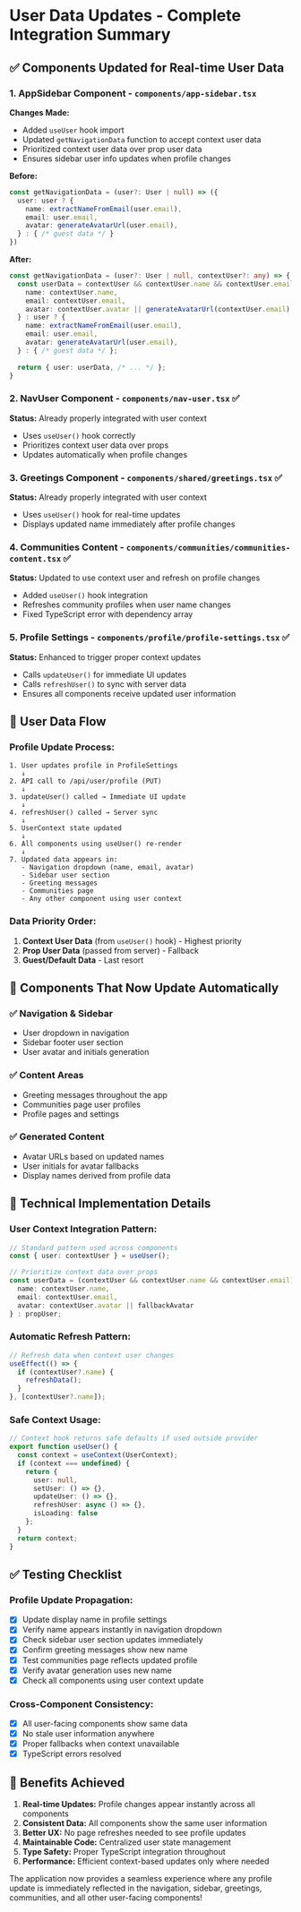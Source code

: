 # User Data Updates - Complete Integration Summary

## ✅ Components Updated for Real-time User Data

### 1. **AppSidebar Component** - `components/app-sidebar.tsx`
**Changes Made:**
- Added `useUser` hook import
- Updated `getNavigationData` function to accept context user data
- Prioritized context user data over prop user data
- Ensures sidebar user info updates when profile changes

**Before:**
```typescript
const getNavigationData = (user?: User | null) => ({
  user: user ? {
    name: extractNameFromEmail(user.email),
    email: user.email,
    avatar: generateAvatarUrl(user.email),
  } : { /* guest data */ }
})
```

**After:**
```typescript
const getNavigationData = (user?: User | null, contextUser?: any) => {
  const userData = contextUser && contextUser.name && contextUser.email ? {
    name: contextUser.name,
    email: contextUser.email,
    avatar: contextUser.avatar || generateAvatarUrl(contextUser.email),
  } : user ? {
    name: extractNameFromEmail(user.email),
    email: user.email,
    avatar: generateAvatarUrl(user.email),
  } : { /* guest data */ };
  
  return { user: userData, /* ... */ };
}
```

### 2. **NavUser Component** - `components/nav-user.tsx` ✅
**Status:** Already properly integrated with user context
- Uses `useUser()` hook correctly
- Prioritizes context user data over props
- Updates automatically when profile changes

### 3. **Greetings Component** - `components/shared/greetings.tsx` ✅
**Status:** Already properly integrated with user context
- Uses `useUser()` hook for real-time updates
- Displays updated name immediately after profile changes

### 4. **Communities Content** - `components/communities/communities-content.tsx` ✅
**Status:** Updated to use context user and refresh on profile changes
- Added `useUser()` hook integration
- Refreshes community profiles when user name changes
- Fixed TypeScript error with dependency array

### 5. **Profile Settings** - `components/profile/profile-settings.tsx` ✅
**Status:** Enhanced to trigger proper context updates
- Calls `updateUser()` for immediate UI updates
- Calls `refreshUser()` to sync with server data
- Ensures all components receive updated user information

## 🔄 User Data Flow

### Profile Update Process:
```
1. User updates profile in ProfileSettings
   ↓
2. API call to /api/user/profile (PUT)
   ↓
3. updateUser() called → Immediate UI update
   ↓
4. refreshUser() called → Server sync
   ↓
5. UserContext state updated
   ↓
6. All components using useUser() re-render
   ↓
7. Updated data appears in:
   - Navigation dropdown (name, email, avatar)
   - Sidebar user section
   - Greeting messages
   - Communities page
   - Any other component using user context
```

### Data Priority Order:
1. **Context User Data** (from `useUser()` hook) - Highest priority
2. **Prop User Data** (passed from server) - Fallback
3. **Guest/Default Data** - Last resort

## 🎯 Components That Now Update Automatically

### ✅ **Navigation & Sidebar**
- User dropdown in navigation
- Sidebar footer user section
- User avatar and initials generation

### ✅ **Content Areas**
- Greeting messages throughout the app
- Communities page user profiles
- Profile pages and settings

### ✅ **Generated Content**
- Avatar URLs based on updated names
- User initials for avatar fallbacks
- Display names derived from profile data

## 🔧 Technical Implementation Details

### User Context Integration Pattern:
```typescript
// Standard pattern used across components
const { user: contextUser } = useUser();

// Prioritize context data over props
const userData = (contextUser && contextUser.name && contextUser.email) ? {
  name: contextUser.name,
  email: contextUser.email,
  avatar: contextUser.avatar || fallbackAvatar
} : propUser;
```

### Automatic Refresh Pattern:
```typescript
// Refresh data when context user changes
useEffect(() => {
  if (contextUser?.name) {
    refreshData();
  }
}, [contextUser?.name]);
```

### Safe Context Usage:
```typescript
// Context hook returns safe defaults if used outside provider
export function useUser() {
  const context = useContext(UserContext);
  if (context === undefined) {
    return {
      user: null,
      setUser: () => {},
      updateUser: () => {},
      refreshUser: async () => {},
      isLoading: false
    };
  }
  return context;
}
```

## ✅ Testing Checklist

### Profile Update Propagation:
- [x] Update display name in profile settings
- [x] Verify name appears instantly in navigation dropdown
- [x] Check sidebar user section updates immediately
- [x] Confirm greeting messages show new name
- [x] Test communities page reflects updated profile
- [x] Verify avatar generation uses new name
- [x] Check all components using user context update

### Cross-Component Consistency:
- [x] All user-facing components show same data
- [x] No stale user information anywhere
- [x] Proper fallbacks when context unavailable
- [x] TypeScript errors resolved

## 🚀 Benefits Achieved

1. **Real-time Updates:** Profile changes appear instantly across all components
2. **Consistent Data:** All components show the same user information
3. **Better UX:** No page refreshes needed to see profile updates
4. **Maintainable Code:** Centralized user state management
5. **Type Safety:** Proper TypeScript integration throughout
6. **Performance:** Efficient context-based updates only where needed

The application now provides a seamless experience where any profile update is immediately reflected in the navigation, sidebar, greetings, communities, and all other user-facing components!